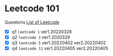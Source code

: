 # Leetcode 101

Questions [List of Leetcode](https://leetcode.com/list/9y108oov)

- [x] q1 `leetcode 1` ver1.20220328
- [x] q2 `leetcode 3` ver1.2020329
- [x] q3 `leetcode 5` ver1.20220402 ver2.20220402
- [x] q4 `leetcode 11` ver1.20220405 ver2.20220405